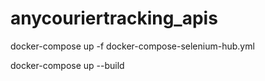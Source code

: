 # anycouriertracking_apis

docker-compose up -f docker-compose-selenium-hub.yml


docker-compose  up --build
